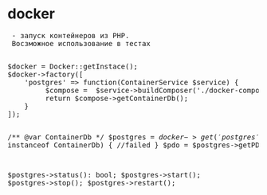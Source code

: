 <h1>docker</h1>
<pre>
 - запуск контейнеров из PHP. 
 Восзможное использование в тестах
 </pre>
<pre>
$docker = Docker::getInstace();
$docker->factory([
    'postgres' => function(ContainerService $service) {
         $compose =  $service->buildComposer('./docker-compose.yml');
         return $compose->getContainerDb();
    }
]);


/** @var ContainerDb */
$postgres = $docker->get('postgres');
if (!$postgres instanceof ContainerDb) {
   //failed
}
$pdo = $postgres->getPDO();

$postgres->status(): bool;
$postgres->start();
$postgres->stop();
$postgres->restart();


</pre>           
